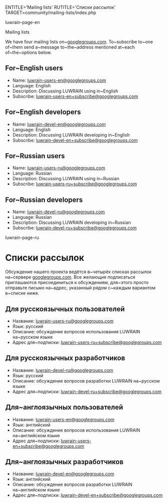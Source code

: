 
ENTITLE='Mailing lists'
RUTITLE='Списки рассылок'
TARGET=community/mailing-lists/index.php

luwrain-page-en

Mailing lists

We have four mailing lists on~[googlegroups.com](http://googlegroups.com).
To~subscribe to~one of~them send a~message to~the~address 
mentioned at~each of~the~options below.

## For~English users

* Name: luwrain-users-en@googlegroups.com
* Language: English
* Description: Discussing LUWRAIN using in~English
* Subscribe: [luwrain-users-en+subscribe@googlegroups.com](mailto:luwrain-users-en+subscribe@googlegroups.com )

## For~English developers

* Name: luwrain-devel-en@googlegroups.com
* Language: English
* Description: Discussing LUWRAIN developing in~English
* Subscribe: [luwrain-devel-en+subscribe@googlegroups.com](mailto:luwrain-devel-en+subscribe@googlegroups.com)

## For~Russian users

* Name: luwrain-users-ru@googlegroups.com
* Language: Russian
* Description: Discussing LUWRAIN using in~Russian
* Subscribe: [luwrain-users-ru+subscribe@googlegroups.com](mailto:luwrain-users-ru+subscribe@googlegroups.com)

## For~Russian developers

* Name: luwrain-devel-ru@googlegroups.com
* Language: Russian
* Description: Discussing LUWRAIN developing in~Russian
* Subscribe: [luwrain-devel-ru+subscribe@googlegroups.com](mailto:luwrain-devel-ru+subscribe@googlegroups.com)

luwrain-page-ru

# Списки рассылок

Обсуждение нашего проекта ведётся в~четырёх списках рассылок на~сервере [googlegroups.com](http://googlegroups.com).
Все желающие подписаться приглашаются присоединиться к обсуждениям,
для~этого просто отправьте письмо
на~адрес, указанный рядом с~каждым вариантом в~списке ниже.

## Для русскоязычных пользователей

* Название: luwrain-users-ru@googlegroups.com
* Язык: русский
* Описание: обсуждение вопросов использования LUWRAIN на~русском языке
* Адрес для~подписки: [luwrain-users-ru+subscribe@googlegroups.com](mailto:luwrain-users-ru+subscribe@googlegroups.com)

## Для русскоязычных разработчиков

* Название: luwrain-devel-ru@googlegroups.com
* Язык: русский
* Описание: обсуждение вопросов разработки  LUWRAIN на~русском языке
* Адрес для~подписки: [luwrain-devel-ru+subscribe@googlegroups.com](mailto:luwrain-devel-ru+subscribe@googlegroups.com)

## Для~англоязычных пользователей 

* Название: luwrain-users-en@googlegroups.com
* Язык: английский
* Описание: обсуждение вопросов использования LUWRAIN на~английском языке
* Адрес для~подписки: [luwrain-users-en+subscribe@googlegroups.com](mailto:luwrain-users-en+subscribe@googlegroups.com)

## Для~англоязычных разработчиков

* Название: luwrain-devel-en@googlegroups.com
* Язык: английский 
* Описание: обсуждение вопросов разработки  LUWRAIN на~английском  языке
* Адрес для~подписки: [luwrain-devel-en+subscribe@googlegroups.com](mailto:luwrain-devel-en+subscribe@googlegroups.com)
